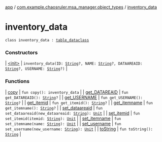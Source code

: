 [app](../../index.md) / [com.example.chaosruler.msa_manager.object_types](../index.md) / [inventory_data](.)

# inventory_data

`class inventory_data : `[`table_dataclass`](../../com.example.chaosruler.msa_manager.abstraction_classes/table_dataclass/index.md)

### Constructors

| [&lt;init&gt;](-init-.md) | `inventory_data(ID: `[`String`](https://kotlinlang.org/api/latest/jvm/stdlib/kotlin/-string/index.html)`?, NAME: `[`String`](https://kotlinlang.org/api/latest/jvm/stdlib/kotlin/-string/index.html)`?, DATAAREAID: `[`String`](https://kotlinlang.org/api/latest/jvm/stdlib/kotlin/-string/index.html)`?, USERNAME: `[`String`](https://kotlinlang.org/api/latest/jvm/stdlib/kotlin/-string/index.html)`?)` |

### Functions

| [copy](copy.md) | `fun copy(): inventory_data` |
| [get_DATAREAID](get_-d-a-t-a-r-e-a-i-d.md) | `fun get_DATAREAID(): `[`String`](https://kotlinlang.org/api/latest/jvm/stdlib/kotlin/-string/index.html)`?` |
| [get_USERNAME](get_-u-s-e-r-n-a-m-e.md) | `fun get_USERNAME(): `[`String`](https://kotlinlang.org/api/latest/jvm/stdlib/kotlin/-string/index.html)`?` |
| [get_itemid](get_itemid.md) | `fun get_itemid(): `[`String`](https://kotlinlang.org/api/latest/jvm/stdlib/kotlin/-string/index.html)`?` |
| [get_itemname](get_itemname.md) | `fun get_itemname(): `[`String`](https://kotlinlang.org/api/latest/jvm/stdlib/kotlin/-string/index.html)`?` |
| [set_dataareaid](set_dataareaid.md) | `fun set_dataareaid(new_dataareaid: `[`String`](https://kotlinlang.org/api/latest/jvm/stdlib/kotlin/-string/index.html)`): `[`Unit`](https://kotlinlang.org/api/latest/jvm/stdlib/kotlin/-unit/index.html) |
| [set_itemid](set_itemid.md) | `fun set_itemid(itemid: `[`String`](https://kotlinlang.org/api/latest/jvm/stdlib/kotlin/-string/index.html)`): `[`Unit`](https://kotlinlang.org/api/latest/jvm/stdlib/kotlin/-unit/index.html) |
| [set_itemname](set_itemname.md) | `fun set_itemname(name: `[`String`](https://kotlinlang.org/api/latest/jvm/stdlib/kotlin/-string/index.html)`): `[`Unit`](https://kotlinlang.org/api/latest/jvm/stdlib/kotlin/-unit/index.html) |
| [set_username](set_username.md) | `fun set_username(new_username: `[`String`](https://kotlinlang.org/api/latest/jvm/stdlib/kotlin/-string/index.html)`): `[`Unit`](https://kotlinlang.org/api/latest/jvm/stdlib/kotlin/-unit/index.html) |
| [toString](to-string.md) | `fun toString(): `[`String`](https://kotlinlang.org/api/latest/jvm/stdlib/kotlin/-string/index.html) |

